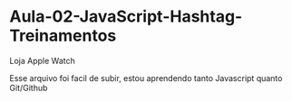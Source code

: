 # Aula-02-JavaScript-Hashtag-Treinamentos
Loja Apple Watch

Esse arquivo foi facil de subir, estou aprendendo tanto Javascript quanto Git/Github
